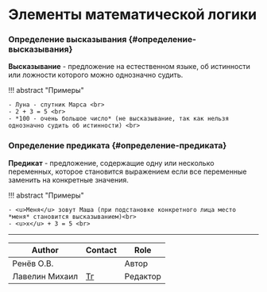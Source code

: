 # Элементы математической логики

<!-- markdownlint-disable-next-line MD001 -->
### Определение высказывания {#определение-высказывания}

**Высказывание** - предложение на естественном языке, об истинности или ложности которого можно однозначно судить.

!!! abstract "Примеры"

    - Луна - спутник Марса <br>
    - 2 + 3 = 5 <br>
    - *100 - очень большое число* (не высказывание, так как нельзя однозначно судить об истинности) <br>

### Определение предиката {#определение-предиката}

**Предикат** - предложение, содержащие одну или несколько переменных, которое становится выражением если все переменные заменить на конкретные значения.

!!! abstract "Примеры"

    - <u>Меня</u> зовут Маша (при подстановке конкретного лица место *меня* становится высказыванием)<br>
    - <u>x</u> + 3 = 5 <br>

---
| Author         | Contact                       | Role     |
| -------------- | ----------------------------- | -------- |
| Ренёв О.В.     |                               | Автор    |
| Лавелин Михаил | [Тг](https://t.me/mikhaillav) | Редактор |
